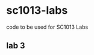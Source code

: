 # sc1013-labs

code to be used for SC1013 Labs

## lab 3
<!-- MARKDOWN-AUTO-DOCS:START (CODE:src=./lab_3/main.ino) -->
<!-- MARKDOWN-AUTO-DOCS:END -->
